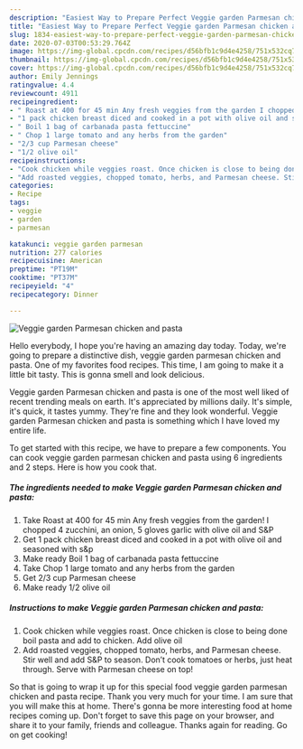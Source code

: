 ```yaml
---
description: "Easiest Way to Prepare Perfect Veggie garden Parmesan chicken and pasta"
title: "Easiest Way to Prepare Perfect Veggie garden Parmesan chicken and pasta"
slug: 1834-easiest-way-to-prepare-perfect-veggie-garden-parmesan-chicken-and-pasta
date: 2020-07-03T00:53:29.764Z
image: https://img-global.cpcdn.com/recipes/d56bfb1c9d4e4258/751x532cq70/veggie-garden-parmesan-chicken-and-pasta-recipe-main-photo.jpg
thumbnail: https://img-global.cpcdn.com/recipes/d56bfb1c9d4e4258/751x532cq70/veggie-garden-parmesan-chicken-and-pasta-recipe-main-photo.jpg
cover: https://img-global.cpcdn.com/recipes/d56bfb1c9d4e4258/751x532cq70/veggie-garden-parmesan-chicken-and-pasta-recipe-main-photo.jpg
author: Emily Jennings
ratingvalue: 4.4
reviewcount: 4911
recipeingredient:
- " Roast at 400 for 45 min Any fresh veggies from the garden I chopped 4 zucchini an onion 5 gloves garlic with olive oil and SP"
- "1 pack chicken breast diced and cooked in a pot with olive oil and seasoned with sp"
- " Boil 1 bag of carbanada pasta fettuccine"
- " Chop 1 large tomato and any herbs from the garden"
- "2/3 cup Parmesan cheese"
- "1/2 olive oil"
recipeinstructions:
- "Cook chicken while veggies roast. Once chicken is close to being done boil pasta and add to chicken. Add olive oil"
- "Add roasted veggies, chopped tomato, herbs, and Parmesan cheese. Stir well and add S&amp;P to season. Don’t cook tomatoes or herbs, just heat through. Serve with Parmesan cheese on top!"
categories:
- Recipe
tags:
- veggie
- garden
- parmesan

katakunci: veggie garden parmesan 
nutrition: 277 calories
recipecuisine: American
preptime: "PT19M"
cooktime: "PT37M"
recipeyield: "4"
recipecategory: Dinner

---
```



![Veggie garden Parmesan chicken and pasta](https://img-global.cpcdn.com/recipes/d56bfb1c9d4e4258/751x532cq70/veggie-garden-parmesan-chicken-and-pasta-recipe-main-photo.jpg)

Hello everybody, I hope you're having an amazing day today. Today, we're going to prepare a distinctive dish, veggie garden parmesan chicken and pasta. One of my favorites food recipes. This time, I am going to make it a little bit tasty. This is gonna smell and look delicious.



Veggie garden Parmesan chicken and pasta is one of the most well liked of recent trending meals on earth. It's appreciated by millions daily. It's simple, it's quick, it tastes yummy. They're fine and they look wonderful. Veggie garden Parmesan chicken and pasta is something which I have loved my entire life.


To get started with this recipe, we have to prepare a few components. You can cook veggie garden parmesan chicken and pasta using 6 ingredients and 2 steps. Here is how you cook that.

<!--inarticleads1-->

##### The ingredients needed to make Veggie garden Parmesan chicken and pasta:

1. Take  Roast at 400 for 45 min Any fresh veggies from the garden! I chopped 4 zucchini, an onion, 5 gloves garlic with olive oil and S&amp;P
1. Get 1 pack chicken breast diced and cooked in a pot with olive oil and seasoned with s&amp;p
1. Make ready  Boil 1 bag of carbanada pasta fettuccine
1. Take  Chop 1 large tomato and any herbs from the garden
1. Get 2/3 cup Parmesan cheese
1. Make ready 1/2 olive oil




<!--inarticleads2-->

##### Instructions to make Veggie garden Parmesan chicken and pasta:

1. Cook chicken while veggies roast. Once chicken is close to being done boil pasta and add to chicken. Add olive oil
1. Add roasted veggies, chopped tomato, herbs, and Parmesan cheese. Stir well and add S&amp;P to season. Don’t cook tomatoes or herbs, just heat through. Serve with Parmesan cheese on top!




So that is going to wrap it up for this special food veggie garden parmesan chicken and pasta recipe. Thank you very much for your time. I am sure that you will make this at home. There's gonna be more interesting food at home recipes coming up. Don't forget to save this page on your browser, and share it to your family, friends and colleague. Thanks again for reading. Go on get cooking!
